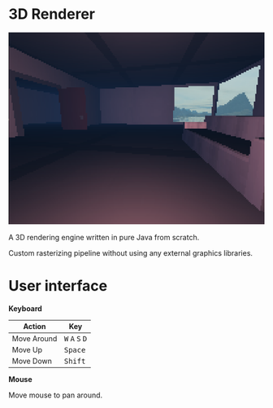 # 3D Renderer
![screenshit](screenshots/screenshot1.png)

A 3D rendering engine written in pure Java from scratch. 

Custom rasterizing pipeline without using any external graphics libraries.

# User interface

**Keyboard**

| Action | Key |
|--------|-----|
| Move Around | <kbd>W</kbd> <kbd>A</kbd> <kbd>S</kbd> <kbd>D</kbd>|
| Move Up |  <kbd>Space</kbd> |
| Move Down | <kbd>Shift</kbd>|

**Mouse**

Move mouse to pan around.